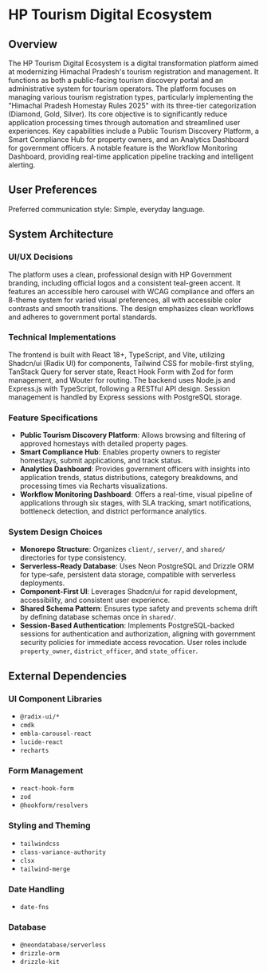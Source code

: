# HP Tourism Digital Ecosystem

## Overview

The HP Tourism Digital Ecosystem is a digital transformation platform aimed at modernizing Himachal Pradesh's tourism registration and management. It functions as both a public-facing tourism discovery portal and an administrative system for tourism operators. The platform focuses on managing various tourism registration types, particularly implementing the "Himachal Pradesh Homestay Rules 2025" with its three-tier categorization (Diamond, Gold, Silver). Its core objective is to significantly reduce application processing times through automation and streamlined user experiences. Key capabilities include a Public Tourism Discovery Platform, a Smart Compliance Hub for property owners, and an Analytics Dashboard for government officers. A notable feature is the Workflow Monitoring Dashboard, providing real-time application pipeline tracking and intelligent alerting.

## User Preferences

Preferred communication style: Simple, everyday language.

## System Architecture

### UI/UX Decisions

The platform uses a clean, professional design with HP Government branding, including official logos and a consistent teal-green accent. It features an accessible hero carousel with WCAG compliance and offers an 8-theme system for varied visual preferences, all with accessible color contrasts and smooth transitions. The design emphasizes clean workflows and adheres to government portal standards.

### Technical Implementations

The frontend is built with React 18+, TypeScript, and Vite, utilizing Shadcn/ui (Radix UI) for components, Tailwind CSS for mobile-first styling, TanStack Query for server state, React Hook Form with Zod for form management, and Wouter for routing. The backend uses Node.js and Express.js with TypeScript, following a RESTful API design. Session management is handled by Express sessions with PostgreSQL storage.

### Feature Specifications

- **Public Tourism Discovery Platform**: Allows browsing and filtering of approved homestays with detailed property pages.
- **Smart Compliance Hub**: Enables property owners to register homestays, submit applications, and track status.
- **Analytics Dashboard**: Provides government officers with insights into application trends, status distributions, category breakdowns, and processing times via Recharts visualizations.
- **Workflow Monitoring Dashboard**: Offers a real-time, visual pipeline of applications through six stages, with SLA tracking, smart notifications, bottleneck detection, and district performance analytics.

### System Design Choices

- **Monorepo Structure**: Organizes `client/`, `server/`, and `shared/` directories for type consistency.
- **Serverless-Ready Database**: Uses Neon PostgreSQL and Drizzle ORM for type-safe, persistent data storage, compatible with serverless deployments.
- **Component-First UI**: Leverages Shadcn/ui for rapid development, accessibility, and consistent user experience.
- **Shared Schema Pattern**: Ensures type safety and prevents schema drift by defining database schemas once in `shared/`.
- **Session-Based Authentication**: Implements PostgreSQL-backed sessions for authentication and authorization, aligning with government security policies for immediate access revocation. User roles include `property_owner`, `district_officer`, and `state_officer`.

## External Dependencies

### UI Component Libraries

- `@radix-ui/*`
- `cmdk`
- `embla-carousel-react`
- `lucide-react`
- `recharts`

### Form Management

- `react-hook-form`
- `zod`
- `@hookform/resolvers`

### Styling and Theming

- `tailwindcss`
- `class-variance-authority`
- `clsx`
- `tailwind-merge`

### Date Handling

- `date-fns`

### Database

- `@neondatabase/serverless`
- `drizzle-orm`
- `drizzle-kit`